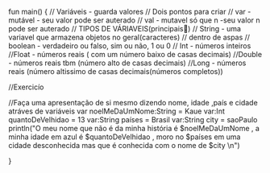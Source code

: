 fun main() {
    // Variáveis - guarda valores
    // Dois pontos para criar
    // var - mutável - seu valor pode ser auterado
    // val - mutavel só que n -seu valor n pode ser auterado
    // TIPOS DE VÁRIAVEIS(principais🙂)
    // String - uma variavel que armazena objetos no geral(caracteres)
    // dentro de aspas
    // boolean - verdadeiro ou falso, sim ou não, 1 ou 0
    // Int - números inteiros
    //Float - números reais ( com um número baixo de casas decimais)
    //Double - números reais tbm (número alto de casas decimais)
    //Long - números reais (número altissimo de casas decimais(números completos))
   
 //Exercicío

//Faça uma apresentação de si mesmo dizendo nome, idade ,país e cidade atráves de variáveis
var noelMeDaUmNome:String = Kaue
var:Int quantoDeVelhidao = 13 
var:String países = Brasil
var:String city = saoPaulo
println("O meu nome que não é da minha história é $noelMeDaUmNome , a minha idade em azul é $quantoDeVelhidao , moro no $países em uma cidade desconhecida mas que é conhecida com o nome de $city \n")

}
